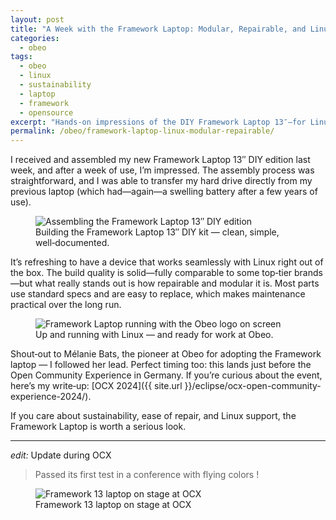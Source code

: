 ```yaml
---
layout: post
title: "A Week with the Framework Laptop: Modular, Repairable, and Linux‑Ready"
categories:
  - obeo
tags:
  - obeo
  - linux
  - sustainability
  - laptop
  - framework
  - opensource
excerpt: "Hands-on impressions of the DIY Framework Laptop 13″—for Linux users and maintainability‑minded teams—covering assembly, build quality, and why repairable, modular design matters right now."
permalink: /obeo/framework-laptop-linux-modular-repairable/
---
```


I received and assembled my new Framework Laptop 13″ DIY edition last week, and after a week of use, I’m impressed. The assembly process was straightforward, and I was able to transfer my hard drive directly from my previous laptop (which had—again—a swelling battery after a few years of use).

<figure>
  <img src="{{ site.url }}/images/blog/2024/framework-laptop/framework-13-diy-assembly.jpg" alt="Assembling the Framework Laptop 13″ DIY edition">
  <figcaption>Building the Framework Laptop 13″ DIY kit — clean, simple, well‑documented.</figcaption>
  
</figure>

It’s refreshing to have a device that works seamlessly with Linux right out of the box. The build quality is solid—fully comparable to some top‑tier brands—but what really stands out is how repairable and modular it is. Most parts use standard specs and are easy to replace, which makes maintenance practical over the long run.

<figure>
  <img src="{{ site.url }}/images/blog/2024/framework-laptop/framework-13-running-obeo.jpg" alt="Framework Laptop running with the Obeo logo on screen">
  <figcaption>Up and running with Linux — and ready for work at Obeo.</figcaption>
</figure>

Shout‑out to Mélanie Bats, the pioneer at Obeo for adopting the Framework laptop — I followed her lead. Perfect timing too: this lands just before the Open Community Experience in Germany. If you’re curious about the event, here’s my write‑up: [OCX 2024]({{ site.url }}/eclipse/ocx-open-community-experience-2024/).

If you care about sustainability, ease of repair, and Linux support, the Framework Laptop is worth a serious look.


---
*edit:* Update during OCX

> Passed its first test in a conference with flying colors !


<figure>
  <img src="{{ site.url }}/images/blog/2024/framework-laptop/ocx.jpeg" alt="Framework 13 laptop on stage at OCX">
  <figcaption>Framework 13 laptop on stage at OCX</figcaption>
</figure>
